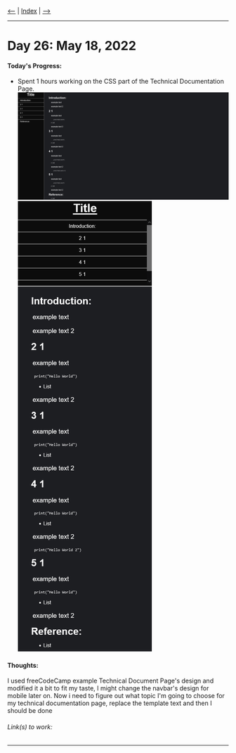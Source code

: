 [<--](../Days/Day24.md) | [Index](../README.md) | [-->](../Days/Day26.md)
____
# Day 26: May 18, 2022
#### Today's Progress:
- Spent 1 hours working on the CSS part of the Technical Documentation Page.
![TechnicalDocumentationPage2.png](../Attachments-DOC/TechnicalDocumentationPage2.png) ![TechnicalDocumentationPage2M.png](../Attachments-DOC/TechnicalDocumentationPage2M.png)

#### Thoughts:
I used freeCodeCamp example Technical Document Page's design and modified it a bit to fit my taste, I might change the navbar's design for mobile later on.  Now i need to figure out what topic I'm going to choose for my technical documentation page, replace the template text and then I should be done

###### Link(s) to work:

___
